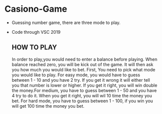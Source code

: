 # Casiono-Game
  * Guessing number game, there are three mode to play. 
 
  * Code through VSC 2019
	
	## HOW TO PLAY
	In order to play,you would need to enter a balance before playing. When balance reached zero, you will be kick out of the game. It will then ask you how much you would
	like to bet. First, You need to pick what mode you would like to play. For easy mode, you would have to guess between 1 - 10 and you have 2 try. If you get it wrong it will either
	tell you that number is lower or higher. If you get it right, you will win double the money.For medium, you have to guess between 1 - 50 and you have 4 try to do it.
	When you get it right, you will wil 10 time the money you bet. For hard mode, you have to guess between 1 - 100, if you win you will get 100 time the money you bet.

	
